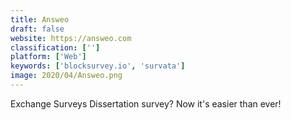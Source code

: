 ```yaml
---
title: Answeo
draft: false 
website: https://answeo.com
classification: ['']
platform: ['Web']
keywords: ['blocksurvey.io', 'survata']
image: 2020/04/Answeo.png
---
```

Exchange Surveys
Dissertation survey?
Now it's easier than ever!